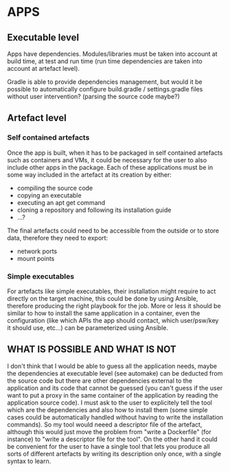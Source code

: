 # APPS

## Executable level

Apps have dependencies. Modules/libraries must be taken into account at build time, at test and run time (run time dependencies are taken into account at artefact level).

Gradle is able to provide dependencies management, but would it be possible to automatically configure build.gradle / settings.gradle files without user intervention? (parsing the source code maybe?)

## Artefact level

### Self contained artefacts
Once the app is built, when it has to be packaged in self contained artefacts such as containers and VMs, it could be necessary for the user to also include other apps in the package. Each of these applications must be in some way included in the artefact at its creation by either:
- compiling the source code
- copying an executable
- executing an apt get command
- cloning a repository and following its installation guide
- ...?

The final artefacts could need to be accessible from the outside or to store data, therefore they need to export:
- network ports
- mount points

### Simple executables

For artefacts like simple executables, their installation might require to act directly on the target machine, this could be done by using Ansible, therefore producing the right playbook for the job. More or less it should be similar to how to install the same application in a container, even the configuration (like which APIs the app should contact, which user/psw/key it should use, etc...) can be parameterized using Ansible.

## WHAT IS POSSIBLE AND WHAT IS NOT

I don't think that I would be able to guess all the application needs, maybe the dependencies at executable level (see automake) can be deducted from the source code but there are other dependencies external to the application and its code that cannot be guessed (you can't guess if the user want to put a proxy in the same container of the application by reading the application source code). I must ask to the user to explicitely tell the tool which are the dependencies and also how to install them (some simple cases could be automatically handled without having to write the installation commands). So my tool would neeed a descriptor file of the artefact, although this would just move the problem from "write a Dockerfile" (for instance) to "write a descriptor file for the tool". On the other hand it could be convenient for the user to have a single tool that lets you produce all sorts of different artefacts by writing its description only once, with a single syntax to learn. 